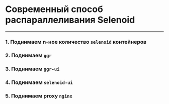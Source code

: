 # Современный способ распараллеливания Selenoid

---

### 1. Поднимаем n-ное количество `selenoid` контейнеров

### 2. Поднимаем `ggr`

### 3. Поднимаем `ggr-ui`

### 4. Поднимаем `selenoid-ui`

### 5. Поднимаем proxy `nginx`